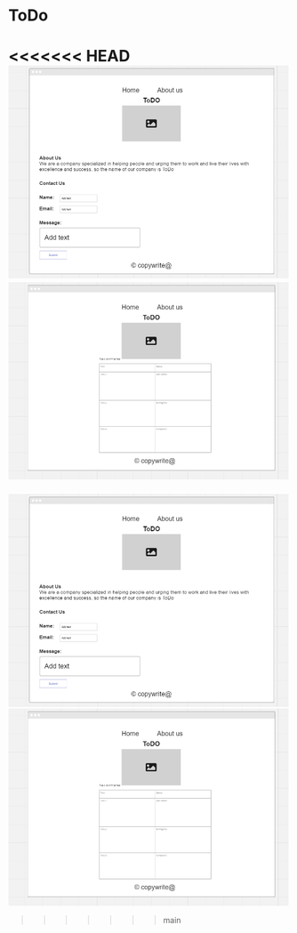 # ToDo

<<<<<<< HEAD
![wierfream](1111.PNG)
![wierfream](2222.PNG)
=======
![wierfreamm](1111.PNG)
![wierfreamm](2222.PNG)
>>>>>>> main
